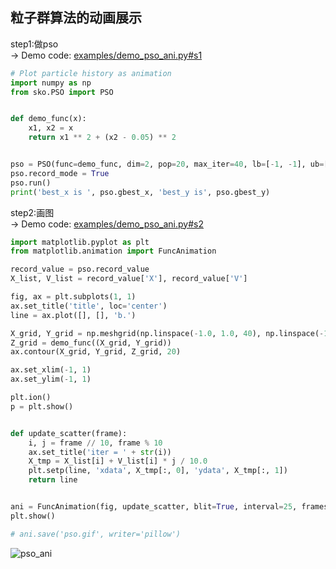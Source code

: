 
## 粒子群算法的动画展示

step1:做pso  
-> Demo code: [examples/demo_pso_ani.py#s1](https://github.com/guofei9987/scikit-opt/blob/master/examples/demo_pso_ani.py#L1)
```python
# Plot particle history as animation
import numpy as np
from sko.PSO import PSO


def demo_func(x):
    x1, x2 = x
    return x1 ** 2 + (x2 - 0.05) ** 2


pso = PSO(func=demo_func, dim=2, pop=20, max_iter=40, lb=[-1, -1], ub=[1, 1])
pso.record_mode = True
pso.run()
print('best_x is ', pso.gbest_x, 'best_y is', pso.gbest_y)

```

step2:画图  
-> Demo code: [examples/demo_pso_ani.py#s2](https://github.com/guofei9987/scikit-opt/blob/master/examples/demo_pso_ani.py#L16)
```python
import matplotlib.pyplot as plt
from matplotlib.animation import FuncAnimation

record_value = pso.record_value
X_list, V_list = record_value['X'], record_value['V']

fig, ax = plt.subplots(1, 1)
ax.set_title('title', loc='center')
line = ax.plot([], [], 'b.')

X_grid, Y_grid = np.meshgrid(np.linspace(-1.0, 1.0, 40), np.linspace(-1.0, 1.0, 40))
Z_grid = demo_func((X_grid, Y_grid))
ax.contour(X_grid, Y_grid, Z_grid, 20)

ax.set_xlim(-1, 1)
ax.set_ylim(-1, 1)

plt.ion()
p = plt.show()


def update_scatter(frame):
    i, j = frame // 10, frame % 10
    ax.set_title('iter = ' + str(i))
    X_tmp = X_list[i] + V_list[i] * j / 10.0
    plt.setp(line, 'xdata', X_tmp[:, 0], 'ydata', X_tmp[:, 1])
    return line


ani = FuncAnimation(fig, update_scatter, blit=True, interval=25, frames=300)
plt.show()

# ani.save('pso.gif', writer='pillow')
```

![pso_ani](https://github.com/guofei9987/pictures_for_blog/blob/master/heuristic_algorithm/pso.gif?raw=true)  